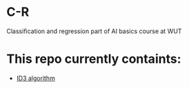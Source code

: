 # C-R
Classification and regression part of AI basics course at WUT

#   This repo currently containts:
-   [ID3 algorithm](ID3/ID3.ipynb)